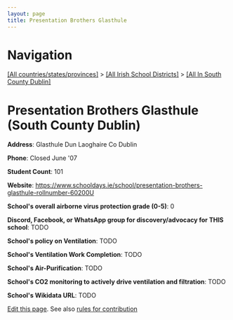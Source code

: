 ```yaml
---
layout: page
title: Presentation Brothers Glasthule
---
```

# Navigation

[[All countries/states/provinces]](../../..) > [[All Irish School Districts]](../..) > [[All In South County Dublin]](..)

# Presentation Brothers Glasthule (South County Dublin)

**Address**: Glasthule Dun Laoghaire Co Dublin

**Phone**: Closed June '07

**Student Count**: 101

**Website**: <https://www.schooldays.ie/school/presentation-brothers-glasthule-rollnumber-60200U>

**School's overall airborne virus protection grade (0-5)**: 0

**Discord, Facebook, or WhatsApp group for discovery/advocacy for THIS school**: TODO

**School's policy on Ventilation**: TODO

**School's Ventilation Work Completion**: TODO

**School's Air-Purification**: TODO

**School's CO2 monitoring to actively drive ventilation and filtration**: TODO

**School's Wikidata URL**: TODO


[Edit this page](https://github.com/ventilate-schools/Ireland/edit/main/./Dublin_South_County_Dublin/Presentation_Brothers_Glasthule.md). See also [rules for contribution](../../../contribution-rules/)